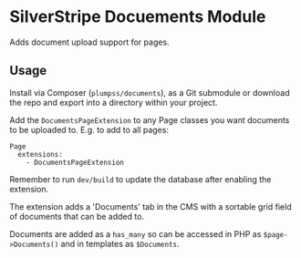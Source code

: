 # SilverStripe Docuements Module

Adds document upload support for pages.

## Usage

Install via Composer (`plumpss/documents`), as a Git submodule or download the repo and export into a directory within your project.

Add the `DocumentsPageExtension` to any Page classes you want documents to be uploaded to. E.g. to add to all pages:

```
Page
  extensions:
    - DocumentsPageExtension
```

Remember to run `dev/build` to update the database after enabling the extension.

The extension adds a 'Documents' tab in the CMS with a sortable grid field of documents that can be added to.

Documents are added as a `has_many` so can be accessed in PHP as `$page->Documents()` and in templates as `$Documents`.
